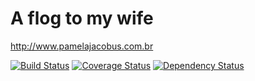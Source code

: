 # A flog to my wife
http://www.pamelajacobus.com.br


[![Build Status](https://secure.travis-ci.org/mjacobus/pamelajacobus.com.br.png)](http://travis-ci.org/mjacobus/pamelajacobus.com.br?branch=development)
[![Coverage Status](https://coveralls.io/repos/mjacobus/pamelajacobus.com.br/badge.png)](https://coveralls.io/r/mjacobus/pamelajacobus.com.br)
[![Dependency Status](https://gemnasium.com/mjacobus/pamelajacobus.com.br.png)](https://gemnasium.com/mjacobus/pamelajacobus.com.br)
